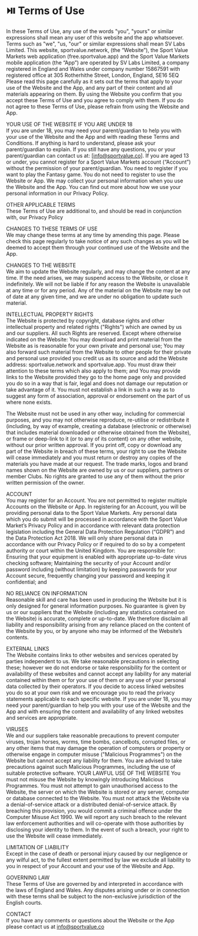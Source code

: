# ⏯️ Terms of Use

In these Terms of Use, any use of the words "you", "yours" or similar expressions shall mean any user of this website and the app whatsoever. Terms such as "we", "us, "our" or similar expressions shall mean SV Labs Limited. This website, sportvalue.network, (the “Website”), the Sport Value Markets web application (free.sportvalue.app) and the Sport Value Markets mobile application (the “App”) are operated by SV Labs Limited, a company registered in England and Wales under company number 15867591 with registered office at 305 Rotherhithe Street, London, England, SE16 5EQ Please read this page carefully as it sets out the terms that apply to your use of the Website and the App, and any part of their content and all materials appearing on them. By using the Website you confirm that you accept these Terms of Use and you agree to comply with them. If you do not agree to these Terms of Use, please refrain from using the Website and App.

YOUR USE OF THE WEBSITE IF YOU ARE UNDER 18\
If you are under 18, you may need your parent/guardian to help you with your use of the Website and the App and with reading these Terms and Conditions. If anything is hard to understand, please ask your parent/guardian to explain. If you still have any questions, you or your parent/guardian can contact us at: \[info@sportvalue.co]. If you are aged 13 or under, you cannot register for a Sport Value Markets account (“Account”) without the permission of your parent/guardian. You need to register if you want to play the Fantasy game. You do not need to register to use the Website or App. We may collect your personal information when you use the Website and the App. You can find out more about how we use your personal information in our Privacy Policy.

OTHER APPLICABLE TERMS\
These Terms of Use are additional to, and should be read in conjunction with, our Privacy Policy

CHANGES TO THESE TERMS OF USE\
We may change these terms at any time by amending this page. Please check this page regularly to take notice of any such changes as you will be deemed to accept them through your continued use of the Website and the App.

CHANGES TO THE WEBSITE\
We aim to update the Website regularly, and may change the content at any time. If the need arises, we may suspend access to the Website, or close it indefinitely. We will not be liable if for any reason the Website is unavailable at any time or for any period. Any of the material on the Website may be out of date at any given time, and we are under no obligation to update such material.

INTELLECTUAL PROPERTY RIGHTS\
The Website is protected by copyright, database rights and other intellectual property and related rights ("Rights") which are owned by us and our suppliers. All such Rights are reserved. Except where otherwise indicated on the Website: You may download and print material from the Website as is reasonable for your own private and personal use; You may also forward such material from the Website to other people for their private and personal use provided you credit us as its source and add the Website address: sportvalue.network and sportvalue.app. You must draw their attention to these terms which also apply to them; and You may provide links to the Website provided they go to the home page only and provided you do so in a way that is fair, legal and does not damage our reputation or take advantage of it. You must not establish a link in such a way as to suggest any form of association, approval or endorsement on the part of us where none exists.

The Website must not be used in any other way, including for commercial purposes, and you may not otherwise reproduce, re-utilise or redistribute it (including, by way of example, creating a database (electronic or otherwise) that includes material downloaded or otherwise obtained from the Website), or frame or deep-link to it (or to any of its content) on any other website, without our prior written approval. If you print off, copy or download any part of the Website in breach of these terms, your right to use the Website will cease immediately and you must return or destroy any copies of the materials you have made at our request. The trade marks, logos and brand names shown on the Website are owned by us or our suppliers, partners or member Clubs. No rights are granted to use any of them without the prior written permission of the owner.

ACCOUNT\
You may register for an Account. You are not permitted to register multiple Accounts on the Website or App. In registering for an Account, you will be providing personal data to the Sport Value Markets. Any personal data which you do submit will be processed in accordance with the Sport Value Market’s Privacy Policy and in accordance with relevant data protection legislation including the General Data Protection Regulation (“GDPR”) and the Data Protection Act 2018. We will only share personal data in accordance with our Privacy Policy or if required to do so by a competent authority or court within the United Kingdom. You are responsible for: Ensuring that your equipment is enabled with appropriate up-to-date virus checking software; Maintaining the security of your Account and/or password including (without limitation) by keeping passwords for your Account secure, frequently changing your password and keeping it confidential; and

NO RELIANCE ON INFORMATION\
Reasonable skill and care has been used in producing the Website but it is only designed for general information purposes. No guarantee is given by us or our suppliers that the Website (including any statistics contained on the Website) is accurate, complete or up-to-date. We therefore disclaim all liability and responsibility arising from any reliance placed on the content of the Website by you, or by anyone who may be informed of the Website’s contents.

EXTERNAL LINKS\
The Website contains links to other websites and services operated by parties independent to us. We take reasonable precautions in selecting these; however we do not endorse or take responsibility for the content or availability of these websites and cannot accept any liability for any material contained within them or for your use of them or any use of your personal data collected by their operators. If you decide to access linked websites you do so at your own risk and we encourage you to read the privacy statements applicable to each specific website. If you are under 18, you may need your parent/guardian to help you with your use of the Website and the App and with ensuring the content and availability of any linked websites and services are appropriate.

VIRUSES\
We and our suppliers take reasonable precautions to prevent computer viruses, trojan horses, worms, time bombs, cancelbots, corrupted files, or any other items that may damage the operation of computers or property or otherwise engage in computer misuse ("Malicious Programmes") on the Website but cannot accept any liability for them. You are advised to take precautions against such Malicious Programmes, including the use of suitable protective software. YOUR LAWFUL USE OF THE WEBSITE You must not misuse the Website by knowingly introducing Malicious Programmes. You must not attempt to gain unauthorised access to the Website, the server on which the Website is stored or any server, computer or database connected to the Website. You must not attack the Website via a denial-of-service attack or a distributed denial-of-service attack. By breaching this provision, you would commit a criminal offence under the Computer Misuse Act 1990. We will report any such breach to the relevant law enforcement authorities and will co-operate with those authorities by disclosing your identity to them. In the event of such a breach, your right to use the Website will cease immediately.

LIMITATION OF LIABILITY\
Except in the case of death or personal injury caused by our negligence or any wilful act, to the fullest extent permitted by law we exclude all liability to you in respect of your Account and your use of the Website and App.

GOVERNING LAW\
These Terms of Use are governed by and interpreted in accordance with the laws of England and Wales. Any disputes arising under or in connection with these terms shall be subject to the non-exclusive jurisdiction of the English courts.

CONTACT\
If you have any comments or questions about the Website or the App please contact us at info@sportvalue.co
